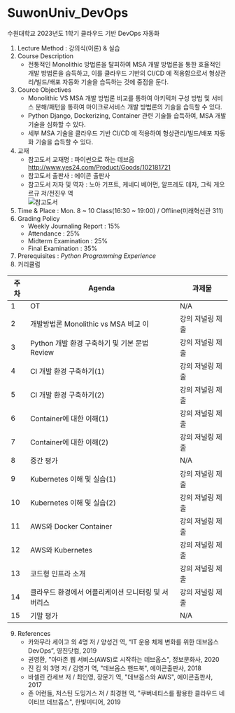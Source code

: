 # SuwonUniv_DevOps
수원대학교 2023년도 1학기 클라우드 기반 DevOps 자동화

1. Lecture Method : 강의식(이론) & 실습
2. Course Description
    - 전통적인 Monolithic 방법론을 탈피하여 MSA 개발 방법론을 통한 효율적인 개발 방법론을 습득하고, 이를 클라우드 기반의 CI/CD 에 적용함으로서 형상관리/빌드/배포 자동화 기술을 습득하는 것에 중점을 둔다.
3. Cource Objectives
    - Monolithic VS MSA 개발 방법론 비교를 통하여 아키텍처 구성 방법 및 서비스 분해/패턴을 통하여 마이크로서비스 개발 방법론의 기술을 습득할 수 있다.
    - Python Django, Dockerizing, Container 관련 기술들 습득하여, MSA 개발 기술을 심화할 수 있다.
    - 세부 MSA 기술을 클라우드 기반 CI/CD 에 적용하여 형상관리/빌드/배포 자동화 기술을 습득할 수 있다.
4. 교재
   - 참고도서 교재명 : 파이썬으로 하는 데브옵 http://www.yes24.com/Product/Goods/102181721
   - 참고도서 출판사 : 에이콘 출판사
   - 참고도서 저자 및 역자 : 노아 기프트, 케네디 베어먼, 알프레도 데자, 그릭 게오르규 저/전진우 역<br />
  ![참고도서](https://image.aladin.co.kr/product/27331/19/cover500/k612732320_1.jpg)
5. Time & Place : Mon. 8 ~ 10 Class(16:30 ~ 19:00) / Offline(미래혁신관 311)
6. Grading Policy
    - Weekly Journaling Report : 15%
    - Attendance : 25%
    - Midterm Examination : 25%
    - Final Examination : 35%
7. Prerequisites : <em>Python Programming Experience</em>
8. 커리큘럼

|주차 | Agenda | 과제물
|-----|-------|---------| 
|1 | OT | N/A |
|2 | 개발방법론 Monolithic vs MSA 비교 이 | 강의 저널링 제출 |
|3 | Python 개발 환경 구축하기 및 기본 문법 Review | 강의 저널링 제출 | 
|4 | CI 개발 환경 구축하기(1) | 강의 저널링 제출 |
|5 | CI 개발 환경 구축하기(2) | 강의 저널링 제출 |
|6 | Container에 대한 이해(1) |  강의 저널링 제출 |
|7 | Container에 대한 이해(2) | 강의 저널링 제출 |
|8 | 중간 평가 | N/A |
|9 | Kubernetes 이해 및 실습(1) | 강의 저널링 제출 |
|10| Kubernetes 이해 및 실습(2) | 강의 저널링 제출 |
|11| AWS와 Docker Container | 강의 저널링 제출 |
|12| AWS와 Kubernetes | 강의 저널링 제출 |
|13| 코드형 인프라 소개 | 강의 저널링 제출 |
|14| 클라우드 환경에서 어플리케이션 모니터링 및 서버리스  | 강의 저널링 제출 |
|15| 기말 평가 | N/A |

9. References
    - 카와무라 세이고 외 4명 저 / 양성건 역, “IT 운용 체제 변화를 위한 데브옵스 DevOps”, 영진닷컴, 2019
    - 권영환, "아마존 웹 서비스(AWS)로 시작하는 데브옵스", 정보문화사, 2020
    - 진 킴 외 3명 저 / 김영기 역, "데브옵스 핸드북", 에이콘출판사, 2018
    - 바셀린 칸세브 저 / 최인영, 장문기 역, "데브옵스와 AWS", 에이콘출판사, 2017
    - 존 어런들, 저스틴 도밍거스 저 / 최경현 역, "쿠버네티스를 활용한 클라우드 네이티브 데브옵스", 한빛미디어, 2019
